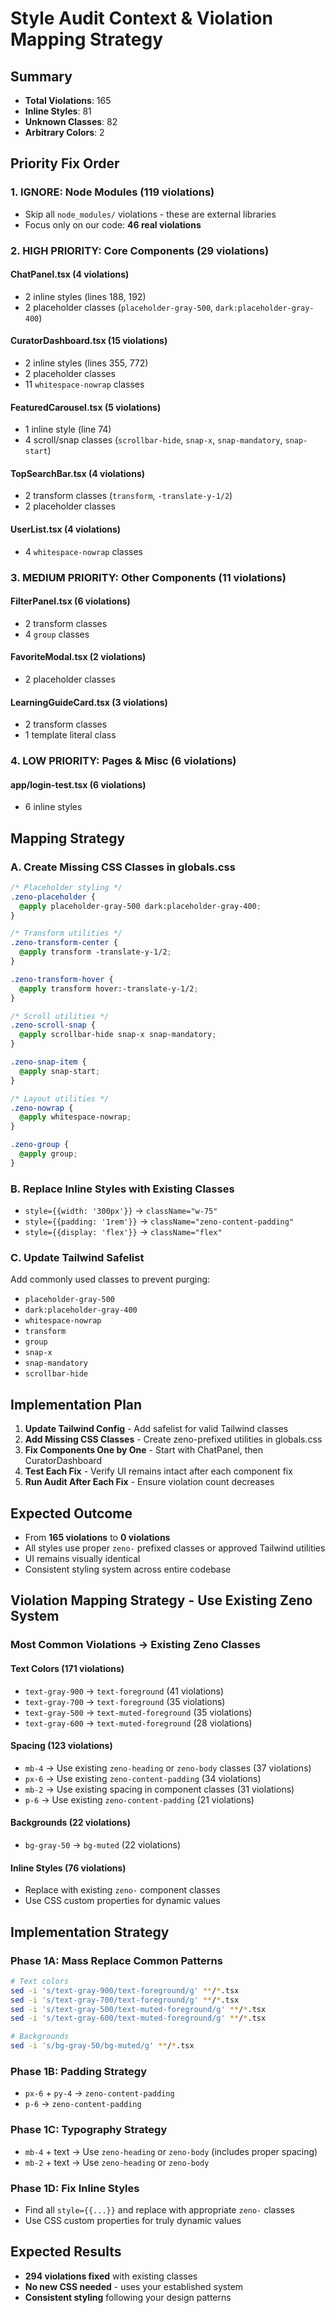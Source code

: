 # Style Audit Context & Violation Mapping Strategy

## Summary

- **Total Violations**: 165
- **Inline Styles**: 81
- **Unknown Classes**: 82
- **Arbitrary Colors**: 2

## Priority Fix Order

### 1. IGNORE: Node Modules (119 violations)

- Skip all `node_modules/` violations - these are external libraries
- Focus only on our code: **46 real violations**

### 2. HIGH PRIORITY: Core Components (29 violations)

#### ChatPanel.tsx (4 violations)

- 2 inline styles (lines 188, 192)
- 2 placeholder classes (`placeholder-gray-500`, `dark:placeholder-gray-400`)

#### CuratorDashboard.tsx (15 violations)

- 2 inline styles (lines 355, 772)
- 2 placeholder classes
- 11 `whitespace-nowrap` classes

#### FeaturedCarousel.tsx (5 violations)

- 1 inline style (line 74)
- 4 scroll/snap classes (`scrollbar-hide`, `snap-x`, `snap-mandatory`, `snap-start`)

#### TopSearchBar.tsx (4 violations)

- 2 transform classes (`transform`, `-translate-y-1/2`)
- 2 placeholder classes

#### UserList.tsx (4 violations)

- 4 `whitespace-nowrap` classes

### 3. MEDIUM PRIORITY: Other Components (11 violations)

#### FilterPanel.tsx (6 violations)

- 2 transform classes
- 4 `group` classes

#### FavoriteModal.tsx (2 violations)

- 2 placeholder classes

#### LearningGuideCard.tsx (3 violations)

- 2 transform classes
- 1 template literal class

### 4. LOW PRIORITY: Pages & Misc (6 violations)

#### app/login-test.tsx (6 violations)

- 6 inline styles

## Mapping Strategy

### A. Create Missing CSS Classes in globals.css

```css
/* Placeholder styling */
.zeno-placeholder {
  @apply placeholder-gray-500 dark:placeholder-gray-400;
}

/* Transform utilities */
.zeno-transform-center {
  @apply transform -translate-y-1/2;
}

.zeno-transform-hover {
  @apply transform hover:-translate-y-1/2;
}

/* Scroll utilities */
.zeno-scroll-snap {
  @apply scrollbar-hide snap-x snap-mandatory;
}

.zeno-snap-item {
  @apply snap-start;
}

/* Layout utilities */
.zeno-nowrap {
  @apply whitespace-nowrap;
}

.zeno-group {
  @apply group;
}
```

### B. Replace Inline Styles with Existing Classes

- `style={{width: '300px'}}` → `className="w-75"`
- `style={{padding: '1rem'}}` → `className="zeno-content-padding"`
- `style={{display: 'flex'}}` → `className="flex"`

### C. Update Tailwind Safelist

Add commonly used classes to prevent purging:

- `placeholder-gray-500`
- `dark:placeholder-gray-400`
- `whitespace-nowrap`
- `transform`
- `group`
- `snap-x`
- `snap-mandatory`
- `scrollbar-hide`

## Implementation Plan

1. **Update Tailwind Config** - Add safelist for valid Tailwind classes
2. **Add Missing CSS Classes** - Create zeno-prefixed utilities in globals.css
3. **Fix Components One by One** - Start with ChatPanel, then CuratorDashboard
4. **Test Each Fix** - Verify UI remains intact after each component fix
5. **Run Audit After Each Fix** - Ensure violation count decreases

## Expected Outcome

- From **165 violations** to **0 violations**
- All styles use proper `zeno-` prefixed classes or approved Tailwind utilities
- UI remains visually identical
- Consistent styling system across entire codebase

## Violation Mapping Strategy - Use Existing Zeno System

### Most Common Violations → Existing Zeno Classes

#### **Text Colors (171 violations)**

- `text-gray-900` → `text-foreground` (41 violations)
- `text-gray-700` → `text-foreground` (35 violations)
- `text-gray-500` → `text-muted-foreground` (35 violations)
- `text-gray-600` → `text-muted-foreground` (28 violations)

#### **Spacing (123 violations)**

- `mb-4` → Use existing `zeno-heading` or `zeno-body` classes (37 violations)
- `px-6` → Use existing `zeno-content-padding` (34 violations)
- `mb-2` → Use existing spacing in component classes (31 violations)
- `p-6` → Use existing `zeno-content-padding` (21 violations)

#### **Backgrounds (22 violations)**

- `bg-gray-50` → `bg-muted` (22 violations)

#### **Inline Styles (76 violations)**

- Replace with existing `zeno-` component classes
- Use CSS custom properties for dynamic values

## Implementation Strategy

### Phase 1A: Mass Replace Common Patterns

```bash
# Text colors
sed -i 's/text-gray-900/text-foreground/g' **/*.tsx
sed -i 's/text-gray-700/text-foreground/g' **/*.tsx
sed -i 's/text-gray-500/text-muted-foreground/g' **/*.tsx
sed -i 's/text-gray-600/text-muted-foreground/g' **/*.tsx

# Backgrounds
sed -i 's/bg-gray-50/bg-muted/g' **/*.tsx
```

### Phase 1B: Padding Strategy

- `px-6` + `py-4` → `zeno-content-padding`
- `p-6` → `zeno-content-padding`

### Phase 1C: Typography Strategy

- `mb-4` + text → Use `zeno-heading` or `zeno-body` (includes proper spacing)
- `mb-2` + text → Use `zeno-heading` or `zeno-body`

### Phase 1D: Fix Inline Styles

- Find all `style={{...}}` and replace with appropriate `zeno-` classes
- Use CSS custom properties for truly dynamic values

## Expected Results

- **294 violations fixed** with existing classes
- **No new CSS needed** - uses your established system
- **Consistent styling** following your design patterns
